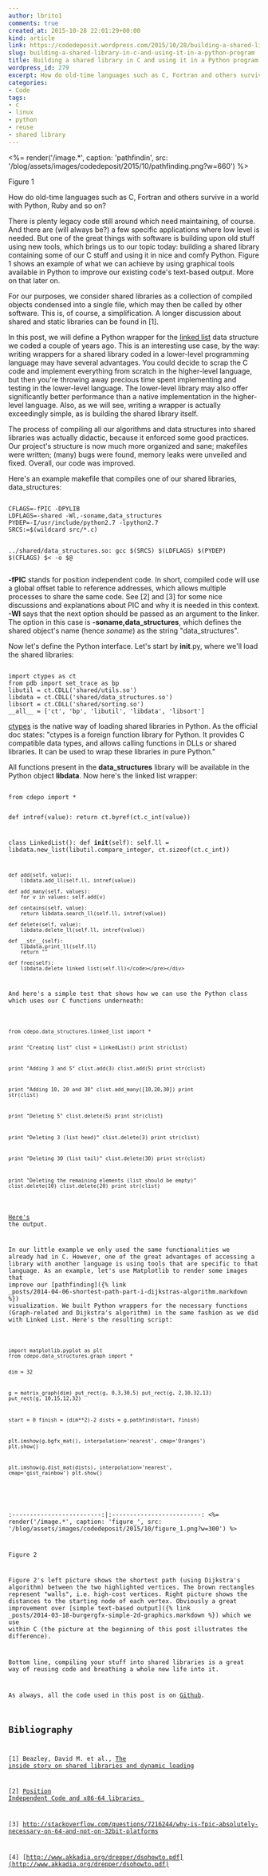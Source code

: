 ```yaml
---
author: lbrito1
comments: true
created_at: 2015-10-28 22:01:29+00:00
kind: article
link: https://codedeposit.wordpress.com/2015/10/28/building-a-shared-library-in-c-and-using-it-in-a-python-program/
slug: building-a-shared-library-in-c-and-using-it-in-a-python-program
title: Building a shared library in C and using it in a Python program
wordpress_id: 279
excerpt: How do old-time languages such as C, Fortran and others survive in a world with Python, Ruby and so on?
categories:
- Code
tags:
- c
- linux
- python
- reuse
- shared library
---
```


<%= render('/image.*', caption: 'pathfindin', src: '/blog/assets/images/codedeposit/2015/10/pathfinding.png?w=660') %>

Figure 1

How do old-time languages such as C, Fortran and others survive in a world with Python, Ruby and so on?

There is plenty legacy code still around which need maintaining, of course. And there are (will always be?) a few specific applications where low level is needed. But one of the great things with software is building upon old stuff using new tools, which brings us to our topic today: building a shared library containing some of our C stuff and using it in nice and comfy Python. Figure 1 shows an example of what we can achieve by using graphical tools available in Python to improve our existing code's text-based output. More on that later on.

For our purposes, we consider shared libraries as a collection of compiled objects condensed into a single file, which may then be called by other software. This is, of course, a simplification. A longer discussion about shared and static libraries can be found in [1].

<!-- more -->

In this post, we will define a Python wrapper for the [linked list](https://codedeposit.wordpress.com/2014/02/14/3/) data structure we coded a couple of years ago. This is an interesting use case, by the way: writing wrappers for a shared library coded in a lower-level programming language may have several advantages. You could decide to scrap the C code and implement everything from scratch in the higher-level language, but then you're throwing away precious time spent implementing and testing in the lower-level language. The lower-level library may also offer significantly better performance than a native implementation in the higher-level language. Also, as we will see, writing a wrapper is actually exceedingly simple, as is building the shared library itself.

The process of compiling all our algorithms and data structures into shared libraries was actually didactic, because it enforced some good practices. Our project's structure is now much more organized and sane; makefiles were written; (many) bugs were found, memory leaks were unveiled and fixed. Overall, our code was improved.

Here's an example makefile that compiles one of our shared libraries, data_structures:

<div class="highlight"><pre><code class="language-make">
CFLAGS=-fPIC -DPYLIB
LDFLAGS=-shared -Wl,-soname,data_structures
PYDEP=-I/usr/include/python2.7 -lpython2.7
SRCS:=$(wildcard src/*.c)

../shared/data_structures.so:
	gcc $(SRCS) $(LDFLAGS) $(PYDEP) $(CFLAGS) $< -o $@
</code></pre></div>

**-fPIC** stands for position independent code. In short, compiled code will use a global offset table to reference addresses, which allows multiple processes to share the same code. See [2] and [3] for some nice discussions and explanations about PIC and why it is needed in this context. **-Wl** says that the next option should be passed as an argument to the linker. The option in this case is **-soname,data_structures**, which defines the shared object's name (hence _soname_) as the string "data_structures".

Now let's define the Python interface. Let's start by __init__.py, where we'll load the shared libraries:

<div class="highlight"><pre><code class="language-python">
import ctypes as ct
from pdb import set_trace as bp
libutil = ct.CDLL('shared/utils.so')
libdata = ct.CDLL('shared/data_structures.so')
libsort = ct.CDLL('shared/sorting.so')
__all__ = ['ct', 'bp', 'libutil', 'libdata', 'libsort']
</code></pre></div>

[ctypes](https://docs.python.org/2/library/ctypes.html) is the native way of loading shared libraries in Python. As the official doc states: "ctypes is a foreign function library for Python. It provides C compatible data types, and allows calling functions in DLLs or shared libraries. It can be used to wrap these libraries in pure Python."

All functions present in the **data_structures** library will be available in the Python object **libdata**. Now here's the linked list wrapper:

<div class="highlight"><pre><code class="language-python">
from cdepo import *

def intref(value):
	return ct.byref(ct.c_int(value))

class LinkedList():
	def __init__(self):
		self.ll = libdata.new_list(libutil.compare_integer, ct.sizeof(ct.c_int))

	def add(self, value):
		libdata.add_ll(self.ll, intref(value))

	def add_many(self, values):
		for v in values: self.add(v)

	def contains(self, value):
		return libdata.search_ll(self.ll, intref(value))

	def delete(self, value):
		libdata.delete_ll(self.ll, intref(value))

	def __str__(self):
		libdata.print_ll(self.ll)
		return ""

	def free(self):
		libdata.delete_linked_list(self.ll)</code></pre></div>

And here's a simple test that shows how we can use the Python class which uses our C functions underneath:

<div class="highlight"><pre><code class="language-python">
from cdepo.data_structures.linked_list import *

print "Creating list"
clist = LinkedList()
print str(clist)

print "Adding 3 and 5"
clist.add(3)
clist.add(5)
print str(clist)

print "Adding 10, 20 and 30"
clist.add_many([10,20,30])
print str(clist)

print "Deleting 5"
clist.delete(5)
print str(clist)

print "Deleting 3 (list head)"
clist.delete(3)
print str(clist)

print "Deleting 30 (list tail)"
clist.delete(30)
print str(clist)

print "Deleting the remaining elements (list should be empty)"
clist.delete(10)
clist.delete(20)
print str(clist)
</code></pre></div>

[Here's](https://gist.github.com/lbrito1/a1d0a1e60c126792d598) the output.

In our little example we only used the same functionalities we already had in C. However, one of the great advantages of accessing a library with another language is using tools that are specific to that language. As an example, let's use Matplotlib to render some images that improve our [pathfinding]({% link _posts/2014-04-06-shortest-path-part-i-dijkstras-algorithm.markdown %}) visualization. We built Python wrappers for the necessary functions (Graph-related and Dijkstra's algorithm) in the same fashion as we did with Linked List. Here's the resulting script:

<div class="highlight"><pre><code class="language-python">
import matplotlib.pyplot as plt
from cdepo.data_structures.graph import *

dim = 32

g = matrix_graph(dim)
put_rect(g, 0,3,30,5)
put_rect(g, 2,10,32,13)
put_rect(g, 10,15,12,32)

start = 0
finish = (dim**2)-2
dists = g.pathfind(start, finish)

plt.imshow(g.bgfx_mat(), interpolation='nearest', cmap='Oranges')
plt.show()

plt.imshow(g.dist_mat(dists), interpolation='nearest', cmap='gist_rainbow')
plt.show()

</code></pre></div>

:-------------------------:|:-------------------------:
<%= render('/image.*', caption: 'figure_', src: '/blog/assets/images/codedeposit/2015/10/figure_1.png?w=300') %>


Figure 2

Figure 2's left picture shows the shortest path (using Dijkstra's algorithm) between the two highlighted vertices. The brown rectangles represent "walls", i.e. high-cost vertices. Right picture shows the distances to the starting node of each vertex. Obviously a great improvement over [simple text-based output]({% link _posts/2014-03-18-burgergfx-simple-2d-graphics.markdown %}) which we use within C (the picture at the beginning of this post illustrates the difference).

Bottom line, compiling your stuff into shared libraries is a great way of reusing code and breathing a whole new life into it.

As always, all the code used in this post is on [Github](https://github.com/lbrito1/cstuff).

## Bibliography

[1] Beazley, David M. et al., [The inside story on shared libraries and dynamic loading](http://cseweb.ucsd.edu/~gbournou/CSE131/the_inside_story_on_shared_libraries_and_dynamic_loading.pdf)

[2] [Position Independent Code and x86-64 libraries ](https://www.technovelty.org/c/position-independent-code-and-x86-64-libraries.html)

[3] http://stackoverflow.com/questions/7216244/why-is-fpic-absolutely-necessary-on-64-and-not-on-32bit-platforms

[4] [http://www.akkadia.org/drepper/dsohowto.pdf](http://www.akkadia.org/drepper/dsohowto.pdf)
